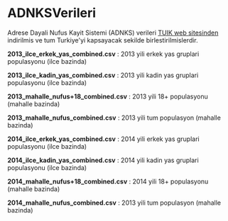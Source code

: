 # ADNKSVerileri
Adrese Dayali Nufus Kayit Sistemi (ADNKS) verileri [TUIK web sitesinden](http://tuikapp.tuik.gov.tr/adnksdagitapp/adnks.zul) indirilmis ve tum Turkiye'yi kapsayacak sekilde birlestirilmislerdir.

**2013_ilce_erkek_yas_combined.csv** : 2013 yili erkek yas gruplari populasyonu (ilce bazinda)

**2013_ilce_kadin_yas_combined.csv** : 2013 yili kadin yas gruplari populasyonu (ilce bazinda)

**2013_mahalle_nufus+18_combined.csv** : 2013 yili 18+ populasyonu (mahalle bazinda)

**2013_mahalle_nufus_combined.csv** : 2013 yili tum populasyon (mahalle bazinda)

**2014_ilce_erkek_yas_combined.csv** : 2014 yili erkek yas gruplari populasyonu (ilce bazinda)

**2014_ilce_kadin_yas_combined.csv** : 2014 yili kadin yas gruplari populasyonu (ilce bazinda)

**2014_mahalle_nufus+18_combined.csv** : 2014 yili 18+ populasyonu (mahalle bazinda)

**2014_mahalle_nufus_combined.csv** : 2013 yili tum populasyon (mahalle bazinda)
